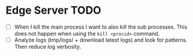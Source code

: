 Edge Server TODO
================

- [ ] When I kill the main process I want to also kill the sub processes. This does not happen when using the `kill <procid>` command.
- [ ] Analyze logs (tmp/logs/ + download latest logs) and look for patterns. Then reduce log verbosity.
